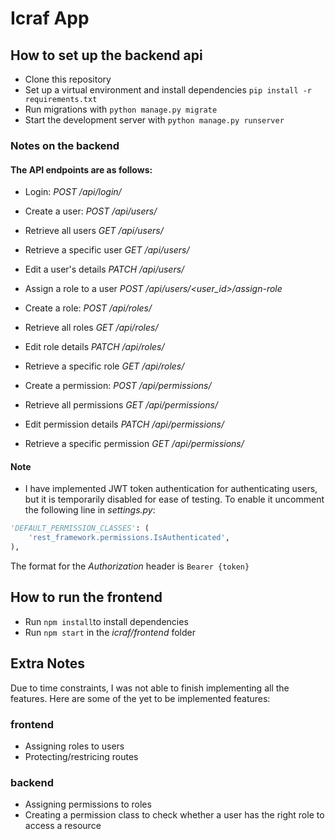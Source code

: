 # Icraf App

## How to set up the backend api

- Clone this repository
- Set up a virtual environment and install dependencies `pip install -r requirements.txt`
- Run migrations with `python manage.py migrate`
- Start the development server with `python manage.py runserver`

### Notes on the backend
#### The API endpoints are as follows:

- Login: *POST /api/login/*

- Create a user: *POST /api/users/*
- Retrieve all users *GET /api/users/*
- Retrieve a specific user *GET /api/users/<id>*
- Edit a user's details *PATCH /api/users/<id>*
- Assign a role to a user *POST /api/users/<user_id>/assign-role*

- Create a role: *POST /api/roles/*
- Retrieve all roles *GET /api/roles/*
- Edit role details *PATCH /api/roles/<id>*
- Retrieve a specific role *GET /api/roles/<id>*

- Create a permission: *POST /api/permissions/*
- Retrieve all permissions *GET /api/permissions/*
- Edit permission details *PATCH /api/permissions/<id>*
- Retrieve a specific permission *GET /api/permissions/<id>*

#### Note
- I have implemented JWT token authentication for authenticating users, but it is temporarily 
disabled for ease of testing. To enable it uncomment the following line in *settings.py*: 
```python
'DEFAULT_PERMISSION_CLASSES': (
    'rest_framework.permissions.IsAuthenticated',
),
```
The format for the *Authorization* header is `Bearer {token}` 

## How to run the frontend

- Run `npm install`to install dependencies
- Run `npm start` in the *icraf/frontend* folder

## Extra Notes

Due to time constraints, I was not able to finish implementing all the features.
Here are some of the yet to be implemented features:

### frontend
- Assigning roles to users
- Protecting/restricing routes

### backend
- Assigning permissions to roles
- Creating a permission class to check whether a user has the right role to access a resource